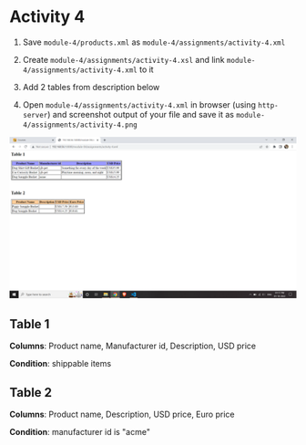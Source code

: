 # Activity 4

1. Save `module-4/products.xml` as `module-4/assignments/activity-4.xml`

2. Create `module-4/assignments/activity-4.xsl` and link `module-4/assignments/activity-4.xml` to it

3. Add 2 tables from description below
4. Open `module-4/assignments/activity-4.xml` in browser (using `http-server`) and screenshot output of your file and save it as `module-4/assignments/activity-4.png`

![image info](/module-04/Screenshots/activity-4.png)

## Table 1

**Columns**: Product name, Manufacturer id, Description, USD price

**Condition**: shippable items

## Table 2

**Columns**: Product name, Description, USD price, Euro price

**Condition**: manufacturer id is "acme"


